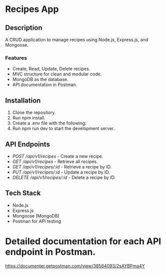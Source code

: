 # Recipes App

## Description
A CRUD application to manage recipes using Node.js, Express.js, and Mongoose.

### Features
- Create, Read, Update, Delete recipes.
- MVC structure for clean and modular code.
- MongoDB as the database.
- API documentation in Postman.

## Installation
1. Clone the repository.
2. Run npm install.
3. Create a .env file with the following:
4. Run npm run dev to start the development server.

## API Endpoints
- *POST /api/v1/recipes* - Create a new recipe.
- *GET /api/v1/recipes* - Retrieve all recipes.
- *GET /api/v1/recipes/:id* - Retrieve a recipe by ID.
- *PUT /api/v1/recipes/:id* - Update a recipe by ID.
- *DELETE /api/v1/recipes/:id* - Delete a recipe by ID.

## Tech Stack
- Node.js
- Express.js
- Mongoose (MongoDB)
- Postman for API testing


# Detailed documentation for each API endpoint in Postman.
https://documenter.getpostman.com/view/38564093/2sAYBPma4Y